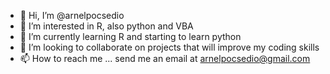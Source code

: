 - 👋 Hi, I’m @arnelpocsedio
- 👀 I’m interested in R, also python and VBA
- 🌱 I’m currently learning R and starting to learn python
- 💞️ I’m looking to collaborate on projects that will improve my coding skills
- 📫 How to reach me ... send me an email at arnelpocsedio@gmail.com

<!---
arnelpocsedio/arnelpocsedio is a ✨ special ✨ repository because its `README.md` (this file) appears on your GitHub profile.
You can click the Preview link to take a look at your changes.
--->

